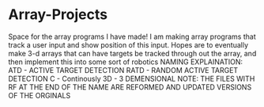 # Array-Projects
Space for the array programs I have made!
I am making array programs that track a user input and show position of this input.
Hopes are to eventually make 3-d arrays that can have targets be tracked through out the array, and then implement this into some sort of robotics 
NAMING EXPLAINATION: ATD - ACTIVE TARGET DETECTION  RATD - RANDOM ACTIVE TARGET DETECTION  C - Continously 3D - 3 DEMENSIONAL 
NOTE: THE FILES WITH RF AT THE END OF THE NAME ARE REFORMED AND UPDATED VERSIONS OF THE ORGINALS
